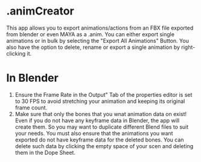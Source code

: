 # .animCreator
This app allows you to export animations/actions from an FBX file exported from blender or even MAYA as a .anim. You can either export single animations or in bulk by selecting the "Export All Animations" Button. You also have the option to delete, rename or export a single animation by right-clicking it.
# In Blender
1. Ensure the Frame Rate in the Output" Tab of the properties editor is set to 30 FPS to avoid stretching your animation and keeping its original frame count.
2. Make sure that only the bones that you wnat animation data on exist! Even if you do not have any keyframe data in Blender, the app will create them. So you may want to duplicate different Blend files to suit your needs. You must also ensure that the animations you want exported do not have keyframe data for the deleted bones. You can delete such data by clicking the empty space of your scen and deleting them in the Dope Sheet.
